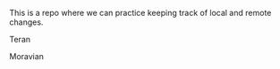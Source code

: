 This is a repo where we can practice keeping track of local and remote 
changes.

Teran


Moravian

